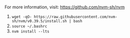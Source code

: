 For more information, visit: <https://github.com/nvm-sh/nvm>
1. `wget -qO- https://raw.githubusercontent.com/nvm-sh/nvm/v0.39.5/install.sh | bash`
2. `source ~/.bashrc`
3. `nvm install --lts`

